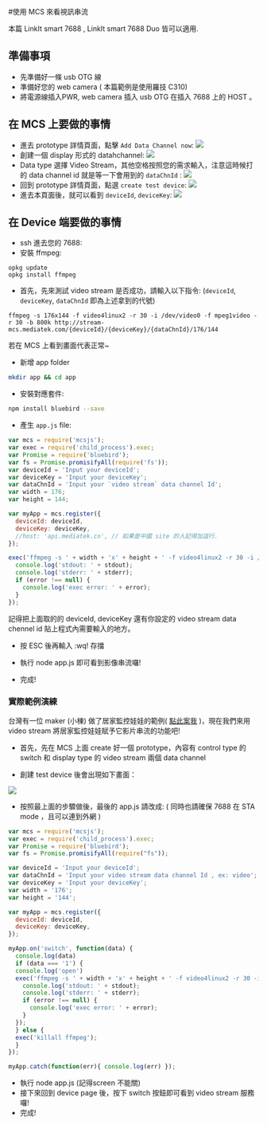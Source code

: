 #使用 MCS 來看視訊串流


本篇 LinkIt smart 7688 , LinkIt smart 7688 Duo 皆可以適用.

## 準備事項

* 先準備好一條 usb OTG 線
* 準備好您的 web camera ( 本篇範例是使用羅技 C310)
* 將電源線插入PWR, web camera 插入 usb OTG 在插入 7688 上的 HOST 。

## 在 MCS 上要做的事情

* 進去 prototype 詳情頁面，點擊 `Add Data Channel now`:
![](videostream_prototype01.png)
* 創建一個 display 形式的 datahchannel:
![](videostream_prototype02.png)
* Data type 選擇 Video Stream，其他空格按照您的需求輸入，注意這時候打的 data channel id 就是等一下會用到的 `dataChnId` :
![](videostream_prototype03.png)
* 回到 prototype 詳情頁面，點選 `create test device`:
![](videostream_prototype04.png)
* 進去本頁面後，就可以看到 `deviceId`, `deviceKey`:
![](videostream_prototype05.png)


## 在 Device 端要做的事情

* ssh 進去您的 7688:
* 安裝 ffmpeg:
```
opkg update
opkg install ffmpeg
```

* 首先，先來測試 video stream 是否成功，請輸入以下指令: (`deviceId`, `deviceKey`, `dataChnId` 即為上述拿到的代號)

```
ffmpeg -s 176x144 -f video4linux2 -r 30 -i /dev/video0 -f mpeg1video -r 30 -b 800k http://stream-mcs.mediatek.com/{deviceId}/{deviceKey}/{dataChnId}/176/144
```

若在 MCS 上看到畫面代表正常~

* 新增 app folder

``` bash
mkdir app && cd app
```

* 安裝對應套件:

```bash
npm install bluebird --save
```

* 產生 `app.js` file:

``` js
var mcs = require('mcsjs');
var exec = require('child_process').exec;
var Promise = require('bluebird');
var fs = Promise.promisifyAll(require('fs'));
var deviceId = 'Input your deviceId';
var deviceKey = 'Input your deviceKey';
var dataChnId = 'Input your `video stream` data channel Id';
var width = 176;
var height = 144;

var myApp = mcs.register({
  deviceId: deviceId,
  deviceKey: deviceKey,
  //host: 'api.mediatek.cn', // 如果是中國 site 的人記得加這行.
});

exec('ffmpeg -s ' + width + 'x' + height + ' -f video4linux2 -r 30 -i /dev/video0 -f mpeg1video -r 30 -b 800k http://stream-mcs.mediatek.com/' + deviceId + '/' +deviceKey + '/' + dataChnId + '/' + width + '/' + height, function(error, stdout, stderr) {
  console.log('stdout: ' + stdout);
  console.log('stderr: ' + stderr);
  if (error !== null) {
    console.log('exec error: ' + error);
  }
});
```
記得把上面取的的 deviceId, deviceKey 還有你設定的 video stream data chennel id 貼上程式內需要輸入的地方。

* 按 ESC 後再輸入 :wq! 存擋
* 執行 node app.js 即可看到影像串流囉!

* 完成!

### 實際範例演練

台灣有一位 maker (小棟) 做了居家監控娃娃的範例( [點此案我](https://makerpro_taiwan.gitbooks.io/diy-linklt-smart-7688duo-monitor-doll/content/) )，現在我們來用 video stream 將居家監控娃娃賦予它影片串流的功能吧!

* 首先，先在 MCS 上面 create 好一個 prototype，內容有 control type 的 switch 和 display type 的 video stream 兩個 data channel

* 創建 test device 後會出現如下畫面：

![](bear.png)

* 按照最上面的步驟做後，最後的 app.js 請改成: ( 同時也請確保 7688 在 STA mode ，且可以連到外網 )

``` js
var mcs = require('mcsjs');
var exec = require('child_process').exec;
var Promise = require('bluebird');
var fs = Promise.promisifyAll(require("fs"));

var deviceId = 'Input your deviceId';
var dataChnId = 'Input your video stream data channel Id , ex: video';
var deviceKey = 'Input your deviceKey';
var width = '176';
var height = '144';

var myApp = mcs.register({
  deviceId: deviceId,
  deviceKey: deviceKey,
});

myApp.on('switch', function(data) {
  console.log(data)
  if (data === '1') {
  console.log('open')
  exec('ffmpeg -s ' + width + 'x' + height + ' -f video4linux2 -r 30 -i /dev/video0 -f mpeg1video -r 30 -b 800k http://stream-mcs.mediatek.com/' + deviceId + '/' +deviceKey + '/' + dataChnId + '/' + width + '/' + height, function(error, stdout, stderr) {
    console.log('stdout: ' + stdout);
    console.log('stderr: ' + stderr);
    if (error !== null) {
      console.log('exec error: ' + error);
    }
  });
  } else {
  exec('killall ffmpeg');
  }
});

myApp.catch(function(err){ console.log(err) });
```
* 執行 node app.js (記得screen 不能關)
* 接下來回到 device page 後，按下 switch 按鈕即可看到 video stream 服務囉!
* 完成!
